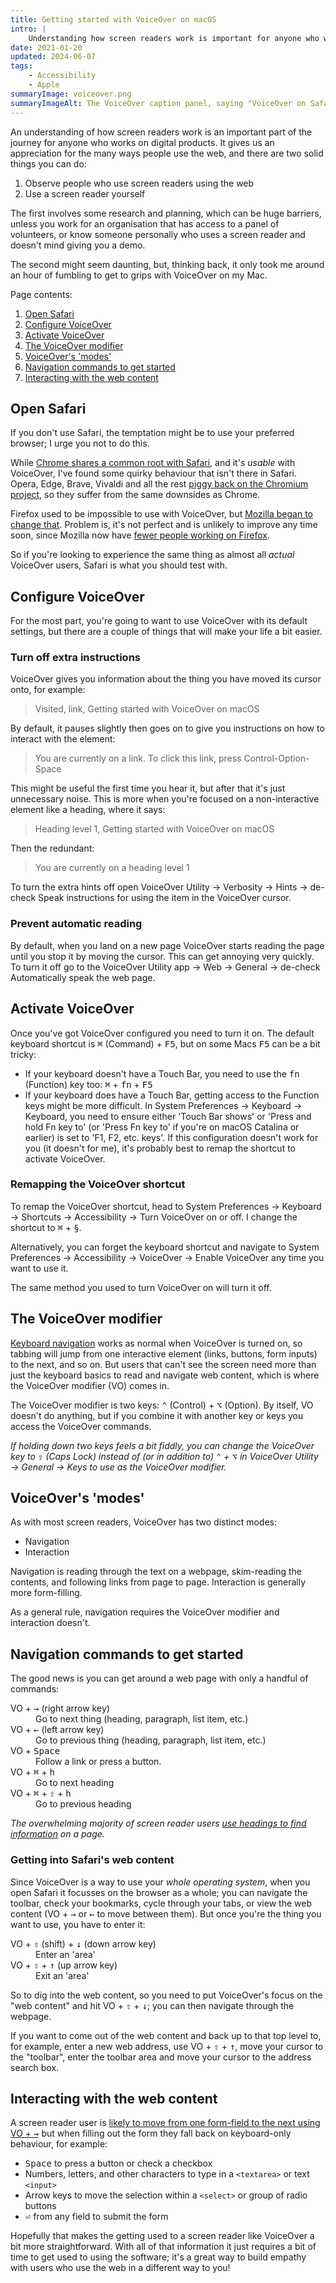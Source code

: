 ```yaml
---
title: Getting started with VoiceOver on macOS
intro: |
    Understanding how screen readers work is important for anyone who works on digital products. Here's how to get started with VoiceOver on macOS.
date: 2021-01-20
updated: 2024-06-07
tags:
    - Accessibility
    - Apple
summaryImage: voiceover.png
summaryImageAlt: The VoiceOver caption panel, saying "VoiceOver on Safari, Getting started on VoiceOver for macOS, window, Getting started with VoiceOver on macOS, web content has keyboard focus".
---
```


An understanding of how screen readers work is an important part of the journey for anyone who works on digital products. It gives us an appreciation for the many ways people use the web, and there are two solid things you can do:

1. Observe people who use screen readers using the web
2. Use a screen reader yourself

The first involves some research and planning, which can be huge barriers, unless you work for an organisation that has access to a panel of volunteers, or know someone personally who uses a screen reader and doesn't mind giving you a demo.

The second might seem daunting, but, thinking back, it only took me around an hour of fumbling to get to grips with VoiceOver on my Mac.

Page contents:

<nav aria-label="Page contents">

1. [Open Safari](#open-safari)
2. [Configure VoiceOver](#configure-voiceover)
3. [Activate VoiceOver](#activate-voiceover)
4. [The VoiceOver modifier](#the-voiceover-modifier)
5. [VoiceOver's 'modes'](#voiceovers-modes)
6. [Navigation commands to get started](#navigation-commands-to-get-started)
7. [Interacting with the web content](#interacting-with-the-web-content)

</nav>

## Open Safari

If you don't use Safari, the temptation might be to use your preferred browser; I urge you not to do this.

While [Chrome shares a common root with Safari](https://arstechnica.com/information-technology/2013/04/google-going-its-own-way-forking-webkit-rendering-engine/), and it's *usable* with VoiceOver, I've found some quirky behaviour that isn't there in Safari. Opera, Edge, Brave, Vivaldi and all the rest [piggy back on the Chromium project](https://blogs.windows.com/windowsexperience/2018/12/06/microsoft-edge-making-the-web-better-through-more-open-source-collaboration/), so they suffer from the same downsides as Chrome.

Firefox used to be impossible to use with VoiceOver, but [Mozilla began to change that](https://blog.mozilla.org/accessibility/proper-voiceover-support-coming-soon-to-firefox-on-macos/). Problem is, it's not perfect and is unlikely to improve any time soon, since Mozilla now have [fewer people working on Firefox](https://blog.mozilla.org/blog/2020/08/11/changing-world-changing-mozilla/).

So if you're looking to experience the same thing as almost all *actual* VoiceOver users, Safari is what you should test with.


## Configure VoiceOver

For the most part, you're going to want to use VoiceOver with its default settings, but there are a couple of things that will make your life a bit easier.

### Turn off extra instructions

VoiceOver gives you information about the thing you have moved its cursor onto, for example:

> Visited, link, Getting started with VoiceOver on macOS

By default, it pauses slightly then goes on to give you instructions on how to interact with the element:

> You are currently on a link. To click this link, press Control-Option-Space

This might be useful the first time you hear it, but after that it's just unnecessary noise. This is more when you're focused on a non-interactive element like a heading, where it says:

> Heading level 1, Getting started with VoiceOver on macOS

Then the redundant:

> You are currently on a heading level 1

To turn the extra hints off open VoiceOver Utility → Verbosity → Hints → de-check Speak instructions for using the item in the VoiceOver cursor.

### Prevent automatic reading

By default, when you land on a new page VoiceOver starts reading the page until you stop it by moving the cursor. This can get annoying very quickly. To turn it off go to the VoiceOver Utility app → Web → General → de-check Automatically speak the web page.


## Activate VoiceOver

Once you've got VoiceOver configured you need to turn it on. The default keyboard shortcut is <kbd>⌘</kbd> (Command) + <kbd>F5</kbd>, but on some Macs <kbd>F5</kbd> can be a bit tricky:

- If your keyboard doesn't have a Touch Bar, you need to use the <kbd>fn</kbd> (Function) key too: <kbd>⌘</kbd> + <kbd>fn</kbd> + <kbd>F5</kbd>
- If your keyboard does have a Touch Bar, getting access to the Function keys might be more difficult. In System Preferences → Keyboard → Keyboard, you need to ensure either 'Touch Bar shows' or 'Press and hold Fn key to' (or 'Press Fn key to' if you're on macOS Catalina or earlier) is set to 'F1, F2, etc. keys'. If this configuration doesn't work for you (it doesn't for me), it's probably best to remap the shortcut to activate VoiceOver.

### Remapping the VoiceOver shortcut

To remap the VoiceOver shortcut, head to System Preferences → Keyboard → Shortcuts → Accessibility → Turn VoiceOver on or off.  I change the shortcut to <kbd>⌘</kbd> + <kbd>§</kbd>.

Alternatively, you can forget the keyboard shortcut and navigate to System Preferences → Accessibility → VoiceOver → Enable VoiceOver any time you want to use it.

The same method you used to turn VoiceOver on will turn it off.


## The VoiceOver modifier

[Keyboard navigation](/blog/how-to-use-the-keyboard-to-navigate-on-safari) works as normal when VoiceOver is turned on, so tabbing will jump from one interactive element (links, buttons, form inputs) to the next, and so on. But users that can't see the screen need more than just the keyboard basics to read and navigate web content, which is where the VoiceOver modifier (VO) comes in.

The VoiceOver modifier is two keys: <kbd>⌃</kbd> (Control) + <kbd>⌥</kbd> (Option). By itself, VO doesn't do anything, but if you combine it with another key or keys you access the VoiceOver commands.

<i>If holding down two keys feels a bit fiddly, you can change the VoiceOver key to <kbd>⇪</kbd> (Caps Lock) instead of (or in addition to) <kbd>⌃</kbd> + <kbd>⌥</kbd> in VoiceOver Utility → General → Keys to use as the VoiceOver modifier.</i>


## VoiceOver's 'modes'

As with most screen readers, VoiceOver has two distinct modes:

- Navigation
- Interaction

Navigation is reading through the text on a webpage, skim-reading the contents, and following links from page to page. Interaction is generally more form-filling.

As a general rule, navigation requires the VoiceOver modifier and interaction doesn't.


## Navigation commands to get started

The good news is you can get around a web page with only a handful of commands:

<dl>
    <dt>VO + <kbd>→</kbd> (right arrow key)</dt>
        <dd>Go to next thing (heading, paragraph, list item, etc.)</dd>
    <dt>VO + <kbd>←</kbd> (left arrow key)</dt>
        <dd>Go to previous thing (heading, paragraph, list item, etc.)</dd>
    <dt>VO + <kbd>Space</kbd></dt>
        <dd>Follow a link or press a button.</dd>
    <dt>VO + <kbd>⌘</kbd> + <kbd>h</kbd></dt>
        <dd>Go to next heading</dd>
    <dt>VO + <kbd>⌘</kbd> + <kbd>⇧</kbd> + <kbd>h</kbd></dt>
        <dd>Go to previous heading</dd>
</dl>

<i>The overwhelming majority of screen reader users [use headings to find information](https://webaim.org/projects/screenreadersurvey10/#finding) on a page.</i>

### Getting into Safari's web content

Since VoiceOver is a way to use your *whole operating system*, when you open Safari it focusses on the browser as a whole; you can navigate the toolbar, check your bookmarks, cycle through your tabs, or view the web content (VO + <kbd>→</kbd> or <kbd>←</kbd> to move between them). But once you're the thing you want to use, you have to enter it:

<dl>
    <dt>VO + <kbd>⇧</kbd> (shift) + <kbd>↓</kbd> (down arrow key)</dt>
        <dd>Enter an 'area'</dd>
    <dt>VO + <kbd>⇧</kbd> + <kbd>↑</kbd> (up arrow key)</dt>
        <dd>Exit an 'area'</dd>
</dl>

So to dig into the web content, so you need to put VoiceOver's focus on the "web content" and hit VO + <kbd>⇧</kbd> + <kbd>↓</kbd>; you can then navigate through the webpage.

If you want to come out of the web content and back up to that top level to, for example, enter a new web address, use VO + <kbd>⇧</kbd> + <kbd>↑</kbd>, move your cursor to the "toolbar", enter the toolbar area and move your cursor to the address search box.


## Interacting with the web content

A screen reader user is [likely to move from one form-field to the next using VO + <kbd>→</kbd>](/blog/screen-reader-users-and-the-tab-key) but when filling out the form they fall back on keyboard-only behaviour, for example:

- <kbd>Space</kbd> to press a button or check a checkbox
- Numbers, letters, and other characters to type in a `<textarea>` or text `<input>`
- Arrow keys to move the selection within a `<select>` or group of radio buttons
- <kbd>⏎</kbd> from any field to submit the form

Hopefully that makes the getting used to a screen reader like VoiceOver a bit more straightforward. With all of that information it just requires a bit of time to get used to using the software; it's a great way to build empathy with users who use the web in a different way to you!
